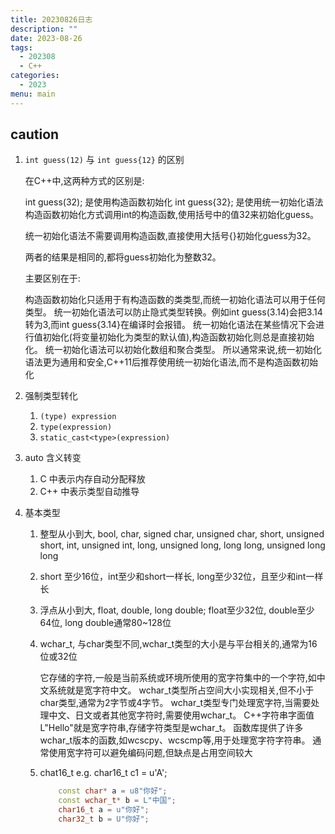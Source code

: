 ```yaml
---
title: 20230826日志
description: ""
date: 2023-08-26
tags:
  - 202308
  - C++
categories:
  - 2023
menu: main
---
```



## caution

1. `int guess(12)` 与 `int guess{12}` 的区别

    在C++中,这两种方式的区别是:

    int guess(32); 是使用构造函数初始化
    int guess{32}; 是使用统一初始化语法
    构造函数初始化方式调用int的构造函数,使用括号中的值32来初始化guess。

    统一初始化语法不需要调用构造函数,直接使用大括号{}初始化guess为32。

    两者的结果是相同的,都将guess初始化为整数32。

    主要区别在于:

    构造函数初始化只适用于有构造函数的类类型,而统一初始化语法可以用于任何类型。
    统一初始化语法可以防止隐式类型转换。例如int guess(3.14)会把3.14转为3,而int guess{3.14}在编译时会报错。
    统一初始化语法在某些情况下会进行值初始化(将变量初始化为类型的默认值),构造函数初始化则总是直接初始化。
    统一初始化语法可以初始化数组和聚合类型。
    所以通常来说,统一初始化语法更为通用和安全,C++11后推荐使用统一初始化语法,而不是构造函数初始化
2. 强制类型转化
   1. `(type) expression`
   2. `type(expression)`
   3. `static_cast<type>(expression)`
3. auto 含义转变
   1. C 中表示内存自动分配释放
   2. C++ 中表示类型自动推导
4. 基本类型
   1. 整型从小到大, bool, char, signed char, unsigned char, short, unsigned short, int, unsigned int, long, unsigned long, long long, unsigned long long
   2. short 至少16位，int至少和short一样长, long至少32位，且至少和int一样长
   3. 浮点从小到大, float, double, long double; float至少32位, double至少64位, long double通常80~128位
   4. wchar_t, 与char类型不同,wchar_t类型的大小是与平台相关的,通常为16位或32位

      它存储的字符,一般是当前系统或环境所使用的宽字符集中的一个字符,如中文系统就是宽字符中文。
      wchar_t类型所占空间大小实现相关,但不小于char类型,通常为2字节或4字节。
      wchar_t类型专门处理宽字符,当需要处理中文、日文或者其他宽字符时,需要使用wchar_t。
      C++字符串字面值L"Hello"就是宽字符串,存储字符类型是wchar_t。
      函数库提供了许多wchar_t版本的函数,如wcscpy、wcscmp等,用于处理宽字符字符串。
      通常使用宽字符可以避免编码问题,但缺点是占用空间较大

   5. chat16_t e.g. char16_t c1 = u'A';

      ```cpp
          const char* a = u8"你好";
          const wchar_t* b = L"中国";
          char16_t a = u"你好";
          char32_t b = U"你好";
      ```
